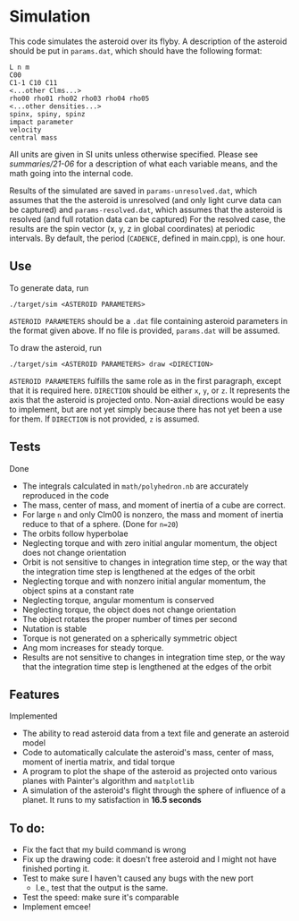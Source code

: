 # Simulation

This code simulates the asteroid over its flyby. A description of the asteroid should be put in `params.dat`, which should have the following format:
```
L n m
C00
C1-1 C10 C11
<...other Clms...>
rho00 rho01 rho02 rho03 rho04 rho05
<...other densities...>
spinx, spiny, spinz
impact parameter
velocity
central mass
```
All units are given in SI units unless otherwise specified. Please see *summaries/21-06* for a description of what each variable means, and the math going into the internal code.

Results of the simulated are saved in `params-unresolved.dat`, which assumes that the the asteroid is unresolved (and only light curve data can be captured) and `params-resolved.dat`, which assumes that the asteroid is resolved (and full rotation data can be captured) For the resolved case, the results are the spin vector (x, y, z in global coordinates) at periodic intervals. By default, the period (`CADENCE`, defined in main.cpp), is one hour.

## Use
To generate data, run

`./target/sim <ASTEROID PARAMETERS>`

`ASTEROID PARAMETERS` should be a `.dat` file containing asteroid parameters in the format given above. If no file is provided, `params.dat` will be assumed.

To draw the asteroid, run

`./target/sim <ASTEROID PARAMETERS> draw <DIRECTION>`

`ASTEROID PARAMETERS` fulfills the same role as in the first paragraph, except that it is required here. `DIRECTION` should be either `x`, `y`, or `z`. It represents the axis that the asteroid is projected onto. Non-axial directions would be easy to implement, but are not yet simply because there has not yet been a use for them. If `DIRECTION` is not provided, `z` is assumed.

## Tests
Done
- The integrals calculated in `math/polyhedron.nb` are accurately reproduced in the code
- The mass, center of mass, and moment of inertia of a cube are correct.
- For large `n` and only Clm00 is nonzero, the mass and moment of inertia reduce to that of a sphere. (Done for `n=20`)
- The orbits follow hyperbolae
- Neglecting torque and with zero initial angular momentum, the object does not change orientation
- Orbit is not sensitive to changes in integration time step, or the way that the integration time step is lengthened at the edges of the orbit
- Neglecting torque and with nonzero initial angular momentum, the object spins at a constant rate
- Neglecting torque, angular momentum is conserved
- Neglecting torque, the object does not change orientation
- The object rotates the proper number of times per second
- Nutation is stable
- Torque is not generated on a spherically symmetric object
- Ang mom increases for steady torque.
- Results are not sensitive to changes in integration time step, or the way that the integration time step is lengthened at the edges of the orbit

## Features
Implemented
- The ability to read asteroid data from a text file and generate an asteroid model
- Code to automatically calculate the asteroid's mass, center of mass, moment of inertia matrix, and tidal torque
- A program to plot the shape of the asteroid as projected onto various planes with Painter's algorithm and `matplotlib`
- A simulation of the asteroid's flight through the sphere of influence of a planet. It runs to my satisfaction in **16.5 seconds**

## To do:
- Fix the fact that my build command is wrong
- Fix up the drawing code: it doesn't free asteroid and I might not have finished porting it.
- Test to make sure I haven't caused any bugs with the new port
    - I.e., test that the output is the same.
- Test the speed: make sure it's comparable
- Implement emcee! 
